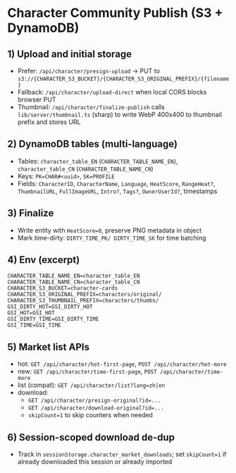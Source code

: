# Character Community Publish (S3 + DynamoDB)

## 1) Upload and initial storage
- Prefer: `/api/character/presign-upload` → PUT to `s3://{CHARACTER_S3_BUCKET}/{CHARACTER_S3_ORIGINAL_PREFIX}/{filename}`
- Fallback: `/api/character/upload-direct` when local CORS blocks browser PUT
- Thumbnail: `/api/character/finalize-publish` calls `lib/server/thumbnail.ts` (sharp) to write WebP 400x400 to thumbnail prefix and stores URL

## 2) DynamoDB tables (multi-language)
- Tables: `character_table_EN` (`CHARACTER_TABLE_NAME_EN`), `character_table_CN` (`CHARACTER_TABLE_NAME_CN`)
- Keys: `PK=CHAR#<uuid>`, `SK=PROFILE`
- Fields: `CharacterID`, `CharacterName`, `Language`, `HeatScore`, `RangeHeat?`, `ThumbnailURL`, `FullImageURL`, `Intro?`, `Tags?`, `OwnerUserId?`, timestamps

## 3) Finalize
- Write entity with `HeatScore=0`, preserve PNG metadata in object
- Mark time-dirty: `DIRTY_TIME_PK/ DIRTY_TIME_SK` for time batching

## 4) Env (excerpt)
```
CHARACTER_TABLE_NAME_EN=character_table_EN
CHARACTER_TABLE_NAME_CN=character_table_CN
CHARACTER_S3_BUCKET=character-cards
CHARACTER_S3_ORIGINAL_PREFIX=characters/original/
CHARACTER_S3_THUMBNAIL_PREFIX=characters/thumbs/
GSI_DIRTY_HOT=GSI_DIRTY_HOT
GSI_HOT=GSI_HOT
GSI_DIRTY_TIME=GSI_DIRTY_TIME
GSI_TIME=GSI_TIME
```

## 5) Market list APIs
- hot: `GET /api/character/hot-first-page`, `POST /api/character/hot-more`
- new: `GET /api/character/time-first-page`, `POST /api/character/time-more`
- list (compat): `GET /api/character/list?lang=zh|en`
- download:
  - `GET /api/character/presign-original?id=...`
  - `GET /api/character/download-original?id=...`
  - `skipCount=1` to skip counters when needed

## 6) Session-scoped download de-dup
- Track in `sessionStorage.character_market_downloads`; set `skipCount=1` if already downloaded this session or already imported
